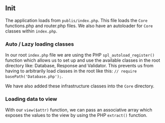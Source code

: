 ## Init
The application loads from `publis/index.php`. This file loads the `Core` functions.php and router.php files. We also have an autoloader for `Core` classes within `index.php`.

### Auto / Lazy loading classes
In our root `index.php` file we are using the PHP `spl_autoload_register()` function which allows us to set up and use the available classes in the root directory like: Database, Response and Validator. This prevents us from having to arbitrarily load classes in the root like this: `// require basePath('Database.php');`.

We have also added these infrastructure classes into the `Core` directory.

### Loading data to view
With our `view($attr)` function, we can pass an associative array which exposes the values to the view by using the PHP `extract()` function.